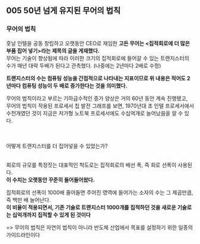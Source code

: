 ## 005 50년 넘게 유지된 무어의 법칙

### 무어의 법칙

훗날 인텔을 공동 창립하고 오랫동안 CEO로 재임한 **고든 무어는 <집적회로에 더 많은 부품 집어 넣기>라는 제목의 글을 게재했다.**<br>
무어는 기술이 향상됨에 따라 이러한 크기의 집적회로에 들어갈 수 있는 트랜지스터의 수가 매년 대략 두배가 된다고 관측했다. (나중에는 2년마다 2배로 수정)<br>

**트랜지스터의 수는 컴퓨팅 성능을 간접적으로 나타내는 지표이므로 위 내용은 적어도 2년마다 컴퓨팅 성능이 두 배로 증가한다는 것을 의미했다.**

무어의 법칙이라고 부르는 기하급수적인 증가 양상은 거의 60년 동안 계속 진행됐고,<br>
무어의 법칙이 작용된 프로세서 칩 발전 그래프를 보면, 1970년대 초 인텔 프로세서에서 수천개였던 것이 지금은 저가형 노트북 프로세서에도 수십억개로 늘어났음을 알 수 있다.

<br>
<br>
어떻게 트랜지스터를 더 집어넣을 수 있었는가?
<br>
<br>

회로의 규모를 특정짓는 대표적인 척도로는 집적회로의 배선 폭, 즉 회로 선폭이 사용된다.<br>
**이 수치는 오랫동안 꾸준히 둘어들어왔다.**

집적회로의 선폭이 1000배 줄어들면 주어진 영역에 들어가는 소자의 수는 그 제곱만큽, 즉 백만 배 늘어난다.<br>
**이 비율이 적용되면서, 기존 기술로 트랜지스터 1000개를 집적하던 것을 새로운 기술로는 십억개까지 집적할 수 있게 된 것이다**

=> 무어의 법칙은 자연의 법칙이 아니라 반도체 산업에서 목표를 설정하기 위한 일종의 가이드라인이다
